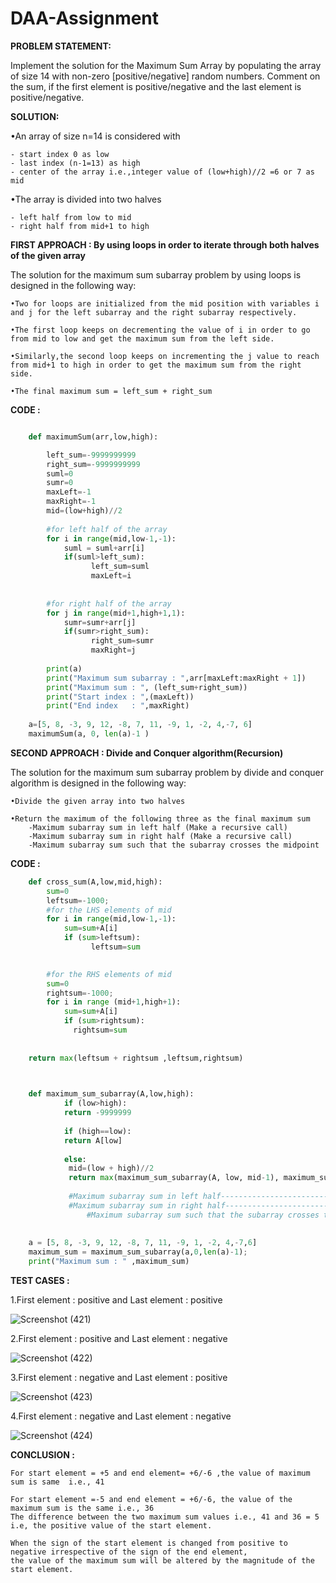 # DAA-Assignment
**PROBLEM STATEMENT:**

Implement the solution for the Maximum Sum Array by populating the array of size 14 with non-zero [positive/negative] random numbers.
Comment on the sum, if the first element is positive/negative and the last element is positive/negative.

**SOLUTION:**

•An array of size n=14 is considered with
	
	- start index 0 as low
	- last index (n-1=13) as high
	- center of the array i.e.,integer value of (low+high)//2 =6 or 7 as mid

•The array is divided into two halves

	- left half from low to mid 
	- right half from mid+1 to high


**FIRST APPROACH : By using loops in order to iterate through both  halves of the given array**

The solution for the maximum sum subarray problem by using loops is designed in the following way:

	•Two for loops are initialized from the mid position with variables i and j for the left subarray and the right subarray respectively.

	•The first loop keeps on decrementing the value of i in order to go from mid to low and get the maximum sum from the left side.

	•Similarly,the second loop keeps on incrementing the j value to reach from mid+1 to high in order to get the maximum sum from the right side. 

	•The final maximum sum = left_sum + right_sum

**CODE :**
```py

    def maximumSum(arr,low,high):

    	left_sum=-9999999999
    	right_sum=-9999999999 
    	suml=0
    	sumr=0
    	maxLeft=-1
    	maxRight=-1
    	mid=(low+high)//2
    
    	#for left half of the array
    	for i in range(mid,low-1,-1):
        	suml = suml+arr[i]
        	if(suml>left_sum):
            	  left_sum=suml
            	  maxLeft=i
        
    
    	#for right half of the array
    	for j in range(mid+1,high+1,1):
        	sumr=sumr+arr[j]
        	if(sumr>right_sum):
            	  right_sum=sumr
            	  maxRight=j
    
    	print(a)
    	print("Maximum sum subarray : ",arr[maxLeft:maxRight + 1])    
    	print("Maximum sum : ", (left_sum+right_sum))
    	print("Start index : ",(maxLeft))
    	print("End index   : ",maxRight)
    
    a=[5, 8, -3, 9, 12, -8, 7, 11, -9, 1, -2, 4,-7, 6]
    maximumSum(a, 0, len(a)-1 )
  ```  


**SECOND APPROACH : Divide and Conquer algorithm(Recursion)**

The solution for the maximum sum subarray problem by divide and conquer algorithm is designed in the following way:
	
	•Divide the given array into two halves

	•Return the maximum of the following three as the final maximum sum 
		-Maximum subarray sum in left half (Make a recursive call)
		-Maximum subarray sum in right half (Make a recursive call)
		-Maximum subarray sum such that the subarray crosses the midpoint

**CODE :**
```py
    def cross_sum(A,low,mid,high):
    	sum=0
    	leftsum=-1000;
    	#for the LHS elements of mid 
    	for i in range(mid,low-1,-1):
        	sum=sum+A[i]
        	if (sum>leftsum):
            	  leftsum=sum
            

    	#for the RHS elements of mid
    	sum=0
    	rightsum=-1000; 
    	for i in range (mid+1,high+1):
        	sum=sum+A[i]
        	if (sum>rightsum):
           	  rightsum=sum
           
         
    return max(leftsum + rightsum ,leftsum,rightsum)
    


    def maximum_sum_subarray(A,low,high):
    		if (low>high):
      		return -9999999
        
    		if (high==low):     
      		return A[low]
  
    		else:   
     		 mid=(low + high)//2 
     		 return max(maximum_sum_subarray(A, low, mid-1), maximum_sum_subarray(A, mid+1, high),cross_sum(A, low, mid, high))
    
      		 #Maximum subarray sum in left half------------------------------------>maximum_sum_subarray(A, low, mid-1)
      		 #Maximum subarray sum in right half----------------------------------->maximum_sum_subarray(A, mid+1, high)
      	         #Maximum subarray sum such that the subarray crosses the midpoint----->mid_sum(A, low, mid, high)
    
      
    a = [5, 8, -3, 9, 12, -8, 7, 11, -9, 1, -2, 4,-7,6]
    maximum_sum = maximum_sum_subarray(a,0,len(a)-1); 
    print("Maximum sum : " ,maximum_sum)
```


**TEST CASES :**

1.First element : positive  and Last element : positive

![Screenshot (421)](https://user-images.githubusercontent.com/113937257/191206786-f5c16f1b-3b65-4b0e-8bab-24847f0e7dc0.png)


	
2.First element : positive  and Last element : negative

![Screenshot (422)](https://user-images.githubusercontent.com/113937257/191207554-78f5b3e5-be72-4606-8b6c-8df3b868b908.png)

3.First element : negative  and Last element : positive

![Screenshot (423)](https://user-images.githubusercontent.com/113937257/191206898-c0a1fcc0-3a02-4833-804e-424191490984.png)


4.First element : negative  and Last element : negative

![Screenshot (424)](https://user-images.githubusercontent.com/113937257/191207340-f14948f4-699b-4df2-bc37-09a8ebd7be68.png)


**CONCLUSION :**

	For start element = +5 and end element= +6/-6 ,the value of maximum sum is same  i.e., 41

	For start element =-5 and end element = +6/-6, the value of the maximum sum is the same i.e., 36
	The difference between the two maximum sum values i.e., 41 and 36 = 5 i.e, the positive value of the start element.

	When the sign of the start element is changed from positive to negative irrespective of the sign of the end element,
	the value of the maximum sum will be altered by the magnitude of the start element.


